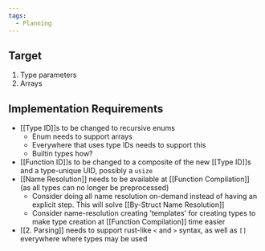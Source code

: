 ```yaml
---
tags:
  - Planning
---
```


## Target
1. Type parameters
2. Arrays

## Implementation Requirements
- [[Type ID]]s to be changed to recursive enums
	- Enum needs to support arrays
	- Everywhere that uses type IDs needs to support this
	- Builtin types how?
- [[Function ID]]s to be changed to a composite of the new [[Type ID]]s and a type-unique UID, possibly a `usize`
- [[Name Resolution]] needs to be available at [[Function Compilation]] (as all types can no longer be preprocessed)
	- Consider doing all name resolution on-demand instead of having an explicit step. This will solve [[By-Struct Name Resolution]]
	- Consider name-resolution creating 'templates' for creating types to make type creation at [[Function Compilation]] time easier
- [[2. Parsing]] needs to support rust-like `<` and `>` syntax, as well as `[]` everywhere where types may be used

